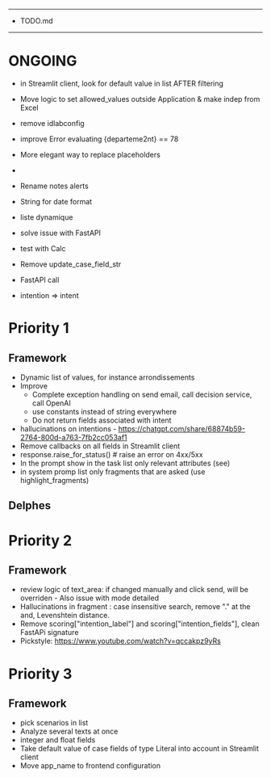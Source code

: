 *********
* TODO.md
*********

# ONGOING
- in Streamlit client, look for default value in list AFTER filtering
- Move logic to set allowed_values outside Application & make indep from Excel
- remove idlabconfig
- improve Error evaluating {departeme2nt} == 78
- More elegant way to replace placeholders
- 
- Rename notes alerts
- String for date format
- liste dynamique
- solve issue with FastAPI
- test with Calc
- Remove update_case_field_str
- FastAPI call

- intention => intent

# Priority 1
## Framework
- Dynamic list of values, for instance arrondissements
- Improve
  - Complete exception handling on send email, call decision service, call OpenAI
  - use constants instead of string everywhere
  - Do not return fields associated with intent
- hallucinations on intentions - https://chatgpt.com/share/68874b59-2764-800d-a763-7fb2cc053af1
- Remove callbacks on all fields in Streamlit client
- response.raise_for_status()              # raise an error on 4xx/5xx
- In the prompt show in the task list only relevant attributes (see)
- in system promp list only fragments that are asked (use highlight_fragments)

## Delphes

# Priority 2
## Framework
- review logic of text_area: if changed manually and click send, will be overriden - Also issue with mode detailed
- Hallucinations in fragment : case insensitive search, remove "." at the and, Levenshtein distance.
- Remove scoring["intention_label"] and scoring["intention_fields"], clean FastAPi signature
- Pickstyle: https://www.youtube.com/watch?v=qccakpz9yRs

# Priority 3
## Framework
- pick scenarios in list
- Analyze several texts at once
- integer and float fields
- Take default value of case fields of type Literal into account in Streamlit client
- Move app_name to frontend configuration